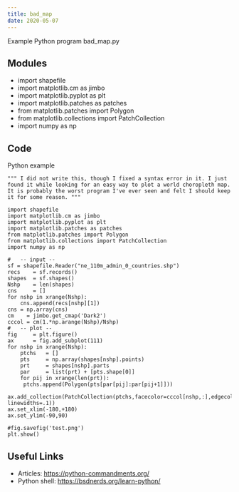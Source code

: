 ```yaml
---
title: bad_map
date: 2020-05-07
---
```

Example Python program bad_map.py

## Modules

* import shapefile
* import matplotlib.cm as jimbo
* import matplotlib.pyplot as plt
* import matplotlib.patches as patches
* from matplotlib.patches import Polygon
* from matplotlib.collections import PatchCollection
* import numpy as np

## Code

Python example

    """ I did not write this, though I fixed a syntax error in it. I just found it while looking for an easy way to plot a world choropleth map. It is probably the worst program I've ever seen and felt I should keep it for some reason. """ 
    
    import shapefile
    import matplotlib.cm as jimbo
    import matplotlib.pyplot as plt
    import matplotlib.patches as patches
    from matplotlib.patches import Polygon
    from matplotlib.collections import PatchCollection
    import numpy as np
    
    #   -- input --
    sf = shapefile.Reader("ne_110m_admin_0_countries.shp")
    recs    = sf.records()
    shapes  = sf.shapes()
    Nshp    = len(shapes)
    cns     = []
    for nshp in xrange(Nshp):
        cns.append(recs[nshp][1])
    cns = np.array(cns)
    cm    = jimbo.get_cmap('Dark2')
    cccol = cm(1.*np.arange(Nshp)/Nshp)
    #   -- plot --
    fig     = plt.figure()
    ax      = fig.add_subplot(111)
    for nshp in xrange(Nshp):
        ptchs   = []
        pts     = np.array(shapes[nshp].points)
        prt     = shapes[nshp].parts
        par     = list(prt) + [pts.shape[0]]
        for pij in xrange(len(prt)):
         ptchs.append(Polygon(pts[par[pij]:par[pij+1]]))
        ax.add_collection(PatchCollection(ptchs,facecolor=cccol[nshp,:],edgecolor='k', linewidths=.1))
    ax.set_xlim(-180,+180)
    ax.set_ylim(-90,90)
    
    #fig.savefig('test.png')
    plt.show()

## Useful Links

- Articles: https://python-commandments.org/
- Python shell: https://bsdnerds.org/learn-python/
